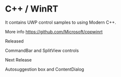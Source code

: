 # C++ / WinRT

It contains UWP control samples to using Modern C++.

More info https://github.com/Microsoft/cppwinrt

Released

CommandBar and SplitView controls 

Next Release

Autosuggestion box and ContentDialog



